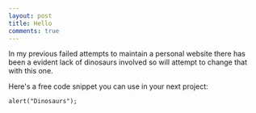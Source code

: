 ```yaml
---
layout: post
title: Hello
comments: true
---
```

In my previous failed attempts to maintain a personal website there has been a evident lack of dinosaurs involved so will attempt to change that with this one.

Here's a free code snippet you can use in your next project: 

<pre><code>alert("Dinosaurs");</code></pre>